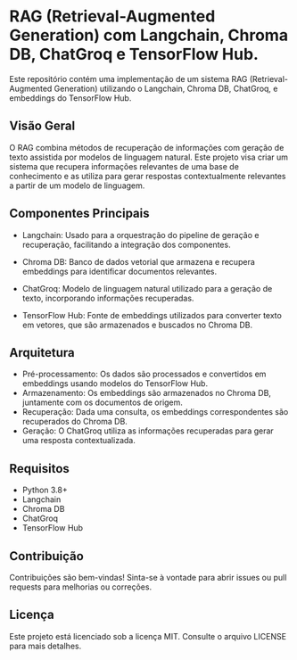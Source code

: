 # RAG (Retrieval-Augmented Generation) com Langchain, Chroma DB, ChatGroq e TensorFlow Hub.
Este repositório contém uma implementação de um sistema RAG (Retrieval-Augmented Generation) utilizando o Langchain, Chroma DB, ChatGroq, e embeddings do TensorFlow Hub.

## Visão Geral
O RAG combina métodos de recuperação de informações com geração de texto assistida por modelos de linguagem natural. Este projeto visa criar um sistema que recupera informações relevantes de uma base de conhecimento e as utiliza para gerar respostas contextualmente relevantes a partir de um modelo de linguagem.

## Componentes Principais

* Langchain: Usado para a orquestração do pipeline de geração e recuperação, facilitando a integração dos componentes.

* Chroma DB: Banco de dados vetorial que armazena e recupera embeddings para identificar documentos relevantes.

* ChatGroq: Modelo de linguagem natural utilizado para a geração de texto, incorporando informações recuperadas.

* TensorFlow Hub: Fonte de embeddings utilizados para converter texto em vetores, que são armazenados e buscados no Chroma DB.

## Arquitetura

* Pré-processamento: Os dados são processados e convertidos em embeddings usando modelos do TensorFlow Hub.
* Armazenamento: Os embeddings são armazenados no Chroma DB, juntamente com os documentos de origem.
* Recuperação: Dada uma consulta, os embeddings correspondentes são recuperados do Chroma DB.
* Geração: O ChatGroq utiliza as informações recuperadas para gerar uma resposta contextualizada.

## Requisitos

* Python 3.8+
* Langchain
* Chroma DB
* ChatGroq
* TensorFlow Hub

## Contribuição
Contribuições são bem-vindas! Sinta-se à vontade para abrir issues ou pull requests para melhorias ou correções.

## Licença
Este projeto está licenciado sob a licença MIT. Consulte o arquivo LICENSE para mais detalhes.

